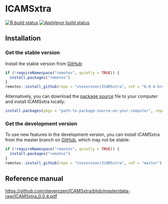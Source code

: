 
<!-- README.md is generated from README.Rmd. Please edit that file -->

# ICAMSxtra

<!-- badges: start -->

[![R build
status](https://github.com/steverozen/ICAMSxtra/workflows/R-CMD-check/badge.svg)](https://github.com/steverozen/ICAMSxtra/actions)
[![AppVeyor build
status](https://ci.appveyor.com/api/projects/status/github/steverozen/ICAMSxtra?branch=master&svg=true)](https://ci.appveyor.com/project/steverozen/ICAMSxtra)

<!-- badges: end -->

## Installation

### Get the stable version

Install the stable version from [GitHub](https://github.com/):

``` r
if (!requireNamespace("remotes", quietly = TRUE)) {
  install.packages("remotes")
}
remotes::install_github(repo = "steverozen/ICAMSxtra", ref = "0.0.4-branch")
```

Alternatively, you can download the [package
source](https://github.com/steverozen/ICAMSxtra/blob/master/data-raw/source-file/ICAMSxtra_0.0.4.tar.gz?raw=true)
file to your computer and install ICAMSxtra locally:

``` r
install.packages(pkgs = "path-to-package-source-on-your-computer", repos = NULL, type = "source")
```

### Get the development version

To use new features in the development version, you can install
ICAMSxtra from the master branch on [GitHub](https://github.com/), which
may not be stable:

``` r
if (!requireNamespace("remotes", quietly = TRUE)) {
  install.packages("remotes")
}
remotes::install_github(repo = "steverozen/ICAMSxtra", ref = "master")
```

## Reference manual

<https://github.com/steverozen/ICAMSxtra/blob/master/data-raw/ICAMSxtra_0.0.4.pdf>
